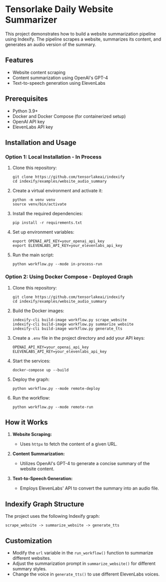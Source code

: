 # Tensorlake Daily Website Summarizer

This project demonstrates how to build a website summarization pipeline using Indexify. The pipeline scrapes a website, summarizes its content, and generates an audio version of the summary.

## Features

- Website content scraping
- Content summarization using OpenAI's GPT-4
- Text-to-speech generation using ElevenLabs

## Prerequisites

- Python 3.9+
- Docker and Docker Compose (for containerized setup)
- OpenAI API key
- ElevenLabs API key

## Installation and Usage

### Option 1: Local Installation - In Process

1. Clone this repository:
   ```
   git clone https://github.com/tensorlakeai/indexify
   cd indexify/examples/website_audio_summary
   ```

2. Create a virtual environment and activate it:
   ```
   python -m venv venv
   source venv/bin/activate
   ```

3. Install the required dependencies:
   ```
   pip install -r requirements.txt
   ```

4. Set up environment variables:
   ```
   export OPENAI_API_KEY=your_openai_api_key
   export ELEVENLABS_API_KEY=your_elevenlabs_api_key
   ```

5. Run the main script:
   ```
   python workflow.py --mode in-process-run
   ```

### Option 2: Using Docker Compose - Deployed Graph

1. Clone this repository:
   ```
   git clone https://github.com/tensorlakeai/indexify
   cd indexify/examples/website_audio_summary
   ```

2. Build the Docker images:
   ```
   indexify-cli build-image workflow.py scrape_website
   indexify-cli build-image workflow.py summarize_website
   indexify-cli build-image workflow.py generate_tts
   ```

3. Create a `.env` file in the project directory and add your API keys:
   ```
   OPENAI_API_KEY=your_openai_api_key
   ELEVENLABS_API_KEY=your_elevenlabs_api_key
   ```

4. Start the services:
   ```
   docker-compose up --build
   ```

5. Deploy the graph:
   ```
   python workflow.py --mode remote-deploy
   ```

6. Run the workflow:
   ```
   python workflow.py --mode remote-run
   ```

## How it Works

1. **Website Scraping:**
   - Uses `httpx` to fetch the content of a given URL.

2. **Content Summarization:**
   - Utilizes OpenAI's GPT-4 to generate a concise summary of the website content.

3. **Text-to-Speech Generation:**
   - Employs ElevenLabs' API to convert the summary into an audio file.

## Indexify Graph Structure

The project uses the following Indexify graph:

```
scrape_website -> summarize_website -> generate_tts
```

## Customization

- Modify the `url` variable in the `run_workflow()` function to summarize different websites.
- Adjust the summarization prompt in `summarize_website()` for different summary styles.
- Change the voice in `generate_tts()` to use different ElevenLabs voices.
